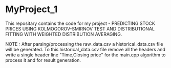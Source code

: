 # MyProject_1
This repositary contains the code for my project - PREDICTING STOCK PRICES USING KOLMOGOROV-SMIRNOV TEST AND DISTRIBUTIONAL FITTING WITH WEIGHTED DISTRIBUTION AVERAGING.

NOTE : After parsing/processing the raw_data.csv a historical_data.csv file will be generated. To this historical_data.csv file remove all the headers and write a single header line "Time,Closing price" for the main.cpp algorithm to process it and for result generation.
